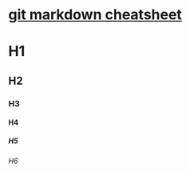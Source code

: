 [git markdown cheatsheet](https://github.com/adam-p/markdown-here/wiki/Markdown-Cheatsheet)
=======
# H1
## H2
### H3
#### H4
##### H5
###### H6


